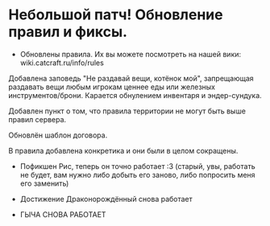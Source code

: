# Небольшой патч! Обновление правил и фиксы.

- Обновлены правила. Их вы можете посмотреть на нашей вики: wiki.catcraft.ru/info/rules

Добавлена заповедь "Не раздавай вещи, котёнок мой", запрещающая раздавать вещи любым игрокам ценнее еды или железных инструментов/брони. Карается обнулением инвентаря и эндер-сундука.

Добавлен пункт о том, что правила территории не могут быть выше правил сервера.

Обновлён шаблон договора.

В правила добавлена конкретика и они были в целом сокращены.

- Пофикшен Рис, теперь он точно работает :3
(старый, увы, работать не будет, вам нужно либо добыть его заново, либо попросить меня его заменить)

- Достижение Драконорождённый снова работает

- ГЫЧА СНОВА РАБОТАЕТ